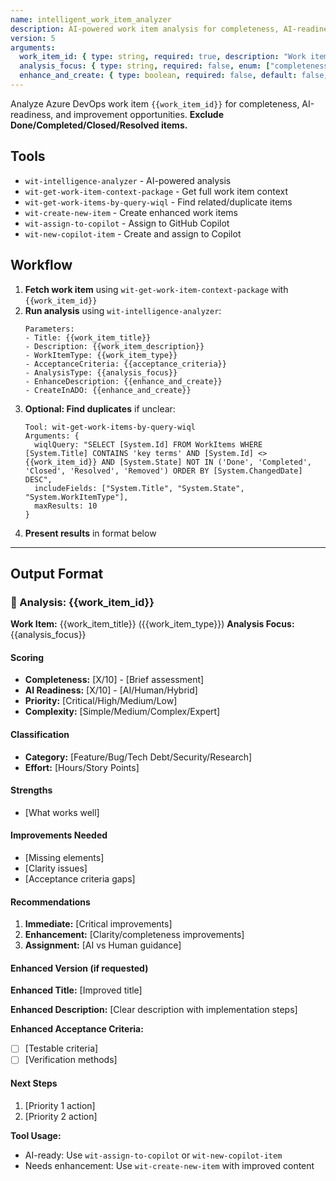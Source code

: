 ```yaml
---
name: intelligent_work_item_analyzer  
description: AI-powered work item analysis for completeness, AI-readiness, and enhancement suggestions.
version: 5
arguments:
  work_item_id: { type: string, required: true, description: "Work item ID to analyze" }
  analysis_focus: { type: string, required: false, enum: ["completeness", "ai-readiness", "enhancement", "categorization", "full"], default: "full" }
  enhance_and_create: { type: boolean, required: false, default: false, description: "Generate enhanced version and create in ADO" }
---
```


Analyze Azure DevOps work item `{{work_item_id}}` for completeness, AI-readiness, and improvement opportunities. **Exclude Done/Completed/Closed/Resolved items.**

## Tools

- `wit-intelligence-analyzer` - AI-powered analysis
- `wit-get-work-item-context-package` - Get full work item context
- `wit-get-work-items-by-query-wiql` - Find related/duplicate items
- `wit-create-new-item` - Create enhanced work items
- `wit-assign-to-copilot` - Assign to GitHub Copilot
- `wit-new-copilot-item` - Create and assign to Copilot

## Workflow

1. **Fetch work item** using `wit-get-work-item-context-package` with `{{work_item_id}}`
2. **Run analysis** using `wit-intelligence-analyzer`:
   ```
   Parameters:
   - Title: {{work_item_title}}
   - Description: {{work_item_description}}
   - WorkItemType: {{work_item_type}}
   - AcceptanceCriteria: {{acceptance_criteria}}
   - AnalysisType: {{analysis_focus}}
   - EnhanceDescription: {{enhance_and_create}}
   - CreateInADO: {{enhance_and_create}}
   ```
3. **Optional: Find duplicates** if unclear:
   ```
   Tool: wit-get-work-items-by-query-wiql
   Arguments: {
     wiqlQuery: "SELECT [System.Id] FROM WorkItems WHERE [System.Title] CONTAINS 'key terms' AND [System.Id] <> {{work_item_id}} AND [System.State] NOT IN ('Done', 'Completed', 'Closed', 'Resolved', 'Removed') ORDER BY [System.ChangedDate] DESC",
     includeFields: ["System.Title", "System.State", "System.WorkItemType"],
     maxResults: 10
   }
   ```
4. **Present results** in format below

---

## Output Format

### 🤖 Analysis: {{work_item_id}}

**Work Item:** {{work_item_title}} ({{work_item_type}})
**Analysis Focus:** {{analysis_focus}}

#### Scoring
- **Completeness:** [X/10] - [Brief assessment]
- **AI Readiness:** [X/10] - [AI/Human/Hybrid]
- **Priority:** [Critical/High/Medium/Low]
- **Complexity:** [Simple/Medium/Complex/Expert]

#### Classification
- **Category:** [Feature/Bug/Tech Debt/Security/Research]
- **Effort:** [Hours/Story Points]

#### Strengths
- [What works well]

#### Improvements Needed
- [Missing elements]
- [Clarity issues]
- [Acceptance criteria gaps]

#### Recommendations
1. **Immediate:** [Critical improvements]
2. **Enhancement:** [Clarity/completeness improvements]
3. **Assignment:** [AI vs Human guidance]

#### Enhanced Version (if requested)
**Enhanced Title:** [Improved title]

**Enhanced Description:**
[Clear description with implementation steps]

**Enhanced Acceptance Criteria:**
- [ ] [Testable criteria]
- [ ] [Verification methods]

#### Next Steps
1. [Priority 1 action]
2. [Priority 2 action]

**Tool Usage:**
- AI-ready: Use `wit-assign-to-copilot` or `wit-new-copilot-item`
- Needs enhancement: Use `wit-create-new-item` with improved content